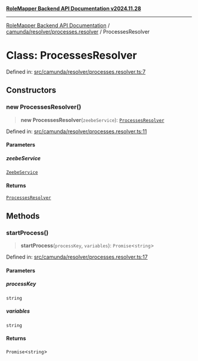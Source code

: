 [**RoleMapper Backend API Documentation v2024.11.28**](../../../../README.md)

***

[RoleMapper Backend API Documentation](../../../../modules.md) / [camunda/resolver/processes.resolver](../README.md) / ProcessesResolver

# Class: ProcessesResolver

Defined in: [src/camunda/resolver/processes.resolver.ts:7](https://github.com/FlowCraft-AG/RoleMapper/blob/1b2b6c233762d0bcac1cf2d3fd5c5f2ed014cf3e/backend/src/camunda/resolver/processes.resolver.ts#L7)

## Constructors

### new ProcessesResolver()

> **new ProcessesResolver**(`zeebeService`): [`ProcessesResolver`](ProcessesResolver.md)

Defined in: [src/camunda/resolver/processes.resolver.ts:11](https://github.com/FlowCraft-AG/RoleMapper/blob/1b2b6c233762d0bcac1cf2d3fd5c5f2ed014cf3e/backend/src/camunda/resolver/processes.resolver.ts#L11)

#### Parameters

##### zeebeService

[`ZeebeService`](../../../service/zeebe.service/classes/ZeebeService.md)

#### Returns

[`ProcessesResolver`](ProcessesResolver.md)

## Methods

### startProcess()

> **startProcess**(`processKey`, `variables`): `Promise`\<`string`\>

Defined in: [src/camunda/resolver/processes.resolver.ts:17](https://github.com/FlowCraft-AG/RoleMapper/blob/1b2b6c233762d0bcac1cf2d3fd5c5f2ed014cf3e/backend/src/camunda/resolver/processes.resolver.ts#L17)

#### Parameters

##### processKey

`string`

##### variables

`string`

#### Returns

`Promise`\<`string`\>

